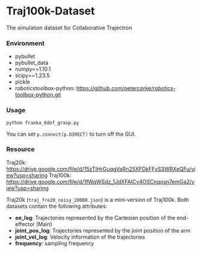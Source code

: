 # Traj100k-Dataset
The simulation dataset for Collaborative Trajectron

### Environment

 - pybullet
 - pybullet_data
 - numpy==1.10.1
 - scipy==1.23.5
 - pickle
 - roboticstoolbox-python: https://github.com/petercorke/robotics-toolbox-python.git

### Usage
```
python franka_6dof_grasp.py
```
You can set ```p.connect(p.DIRECT)``` to turn off the GUI.

### Resource
Traj20k: https://drive.google.com/file/d/15zTIHrGuqgVaRn25XFDkFFyS3WRXeQFu/view?usp=sharing
Traj100k: https://drive.google.com/file/d/1fWqWSdz_1JdXFAICy4OSCnqosn7emGa2/view?usp=sharing

Traj20k (``traj_fre20_noisy_20000.json``) is a mini-version of Traj100k. Both datasets contain the following attributes:

 - **ee_log**: Trajectories represented by the Cartesian position of the end-effector (Main)
 - **joint_pos_log**: Trajectories represented by the joint position of the arm
 - **joint_vel_log**: Velocity information of the trajectories
 - **frequency**: sampling frequency
